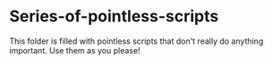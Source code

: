 # Series-of-pointless-scripts
This folder is filled with pointless scripts that don't really do anything important. Use them as you please!

